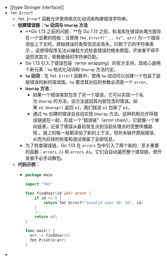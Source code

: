 - [[type Stringer interface]]
- `fmt.Errorf`
	- `fmt.Errorf` 函数允许使用格式化动词来构建错误字符串。
	- **创建错误链：`%w` 动词与 `Unwrap` 方法**
		- **Go 1.13 之前的问题：**在 Go 1.13 之前，标准库在错误处理方面存在一个显著的短板：当使用 `fmt.Errorf("... %v", err)` 为一个错误添加上下文时，原始错误的类型信息会丢失，只剩下它的字符串表示 。这使得程序无法以编程方式检查错误的根本原因，开发者不得不退而求其次，依赖脆弱的字符串匹配。
		- Go 1.13 引入了错误包装（error wrapping）的官方支持，其核心是两个新元素：`%w` 格式化动词和 `Unwrap` 方法约定。
		- **`%w` 动词**：在 `fmt.Errorf` 函数中，使用 `%w` 动词可以创建一个包装了底层错误的新的错误值。`%w` 要求其对应的参数必须是一个 `error`。
		- **`Unwrap` 方法**：
			- 如果一个错误类型包含了另一个错误，它可以实现一个名为 `Unwrap` 的方法，该方法返回其内部包含的错误。如果 `e1.Unwrap()` 返回 `e2`，我们就说 `e1` 包装了 `e2`。
			- 通过 `%w` 创建的错误会自动实现 `Unwrap` 方法。这种机制允许将错误链接在一起，形成一个“错误链”（error chain），它就像一个单向链表，记录了错误从最初发生点到当前处理点的完整传播路径 。链上的每一层都添加了新的上下文，但并未破坏原始错误，从而为后续的检查和调试保留了全部信息。
		- 为了检查错误链，Go 1.13 在 `errors` 包中引入了两个新的、至关重要的函数：`errors.Is` 和 `errors.As`。它们会自动遍历整个错误链，使开发者不必手动解包。
	- **代码示例：**
		- ```go
		  package main
		  
		  import "fmt"
		  
		  func findUser(id int) error {
		      if id <= 0 {
		          return fmt.Errorf("invalid user ID: %d", id)
		      }
		      //...
		      return nil
		  }
		  
		  func main() {
		  	err := findUser(0)
		  	fmt.Println(err)
		  }
		  
		  ```
-